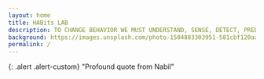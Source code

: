 ```yaml
---
layout: home
title: HABits LAB
description: TO CHANGE BEHAVIOR WE MUST UNDERSTAND, SENSE, DETECT, PREDICT AND PREVENT
background: https://images.unsplash.com/photo-1504883303951-581cbf120aa4?ixlib=rb-1.2.1&ixid=eyJhcHBfaWQiOjEyMDd9&w=2000&q=80
permalink: /
---
```


{: .alert .alert-custom}
"Profound quote from Nabil" 


